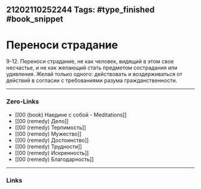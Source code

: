 21202110252244
Tags: #type_finished #book_snippet 
---
# Переноси страдание

 9-12. Переноси страдание, не как человек, видящий в этом свое несчастье, и не как желающий стать предметом сострадания или удивления. Желай только одного: действовать и воздерживаться от действий в согласии с требованиями разума гражданственности. 

---
### Zero-Links
 - [[00 (book) Наедине с собой - Meditations]]
 - [[00 (remedy) Дело]]
 - [[00 (remedy) Терпимость]]
 - [[00 (remedy) Мужество]]
 - [[00 (remedy) Достоинство]]
 - [[00 (remedy) Трудности]]
 - [[00 (remedy) Искренность]]
 - [[00 (remedy) Благодарность]]
---
### Links
